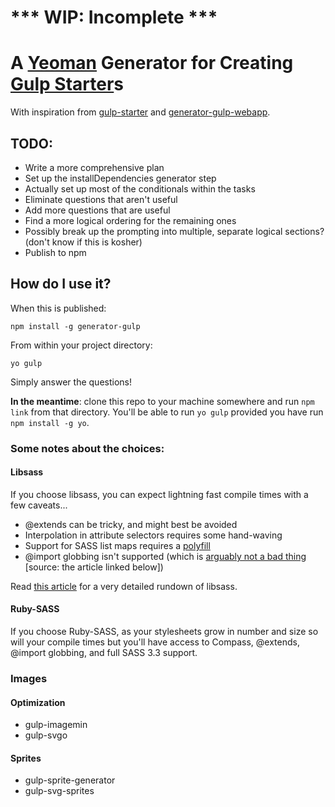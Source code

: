 # *** WIP: Incomplete ***

# A [Yeoman](http://yeoman.io/) Generator for Creating [Gulp Starter](https://github.com/greypants/gulp-starter)s

With inspiration from [gulp-starter](https://github.com/greypants/gulp-starter) and [generator-gulp-webapp](https://github.com/yeoman/generator-gulp-webapp).

## TODO:

* Write a more comprehensive plan
* Set up the installDependencies generator step
* Actually set up most of the conditionals within the tasks
* Eliminate questions that aren't useful
* Add more questions that are useful
* Find a more logical ordering for the remaining ones
* Possibly break up the prompting into multiple, separate logical sections? (don't know if this is kosher)
* Publish to npm

## How do I use it?

When this is published:

`npm install -g generator-gulp`

From within your project directory:

`yo gulp`

Simply answer the questions!


**In the meantime**: clone this repo to your machine somewhere and run `npm link` from that directory. You'll be able to run `yo gulp` provided you have run `npm install -g yo`.


### Some notes about the choices:

#### Libsass

If you choose libsass, you can expect lightning fast compile times with a few caveats...

* @extends can be tricky, and might best be avoided
* Interpolation in attribute selectors requires some hand-waving
* Support for SASS list maps requires a [polyfill](https://github.com/lunelson)
* @import globbing isn't supported (which is [arguably not a bad thing](https://github.com/hcatlin/libsass/issues/156) [source: the article linked below])

Read [this article](http://benfrain.com/libsass-lightning-fast-sass-compiler-ready-prime-time/) for a very detailed rundown of libsass.

#### Ruby-SASS

If you choose Ruby-SASS, as your stylesheets grow in number and size so will your compile times but you'll have access to Compass, @extends, @import globbing, and full SASS 3.3 support.

### Images

#### Optimization

* gulp-imagemin
* gulp-svgo

#### Sprites

* gulp-sprite-generator
* gulp-svg-sprites

